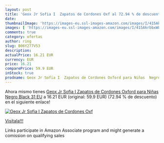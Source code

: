 ```yaml
---
layout: post
title: 'Geox Jr Sofia I  Zapatos de Cordones Oxf al 72.94 % de descuento'
date: 
thumbnailImage: 'https://images-eu.ssl-images-amazon.com/images/I/415AkrbbxWL._SL200_.jpg'
images: [ 'https://images-eu.ssl-images-amazon.com/images/I/415AkrbbxWL._SL200_.jpg' ]
comments: true
category: ofertas
author: ring
slug: B06Y277V53
description:
actualPrice: 16.21 EUR
currency: EUR
price: 16.21
comparePrice: 59.9 EUR
inStock: true
prodname: Geox Jr Sofia I  Zapatos de Cordones Oxford para Niñas  Negro  Black   31 EU
---
```


Ahora mismo tienes [Geox Jr Sofia I  Zapatos de Cordones Oxford para Niñas  Negro  Black   31 EU](https://www.amazon.es/dp/B06Y277V53/?tag=tolees-21) a 16.21 EUR (original: 59.9 EUR) (72.94 %  de descuento) en el siguiente enlace!

[![Geox Jr Sofia I  Zapatos de Cordones Oxf](https://images-eu.ssl-images-amazon.com/images/I/415AkrbbxWL._SL200_.jpg)](https://www.amazon.es/dp/B06Y277V53/?tag=tolees-21)

[Visítala!!!](https://www.amazon.es/dp/B06Y277V53/?tag=tolees-21)

Links participate in Amazon Associate program and might generate a comission on qualifying sales
